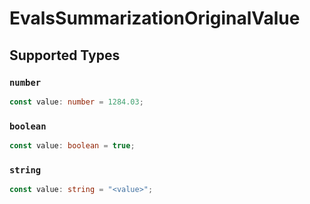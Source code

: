 # EvalsSummarizationOriginalValue


## Supported Types

### `number`

```typescript
const value: number = 1284.03;
```

### `boolean`

```typescript
const value: boolean = true;
```

### `string`

```typescript
const value: string = "<value>";
```

